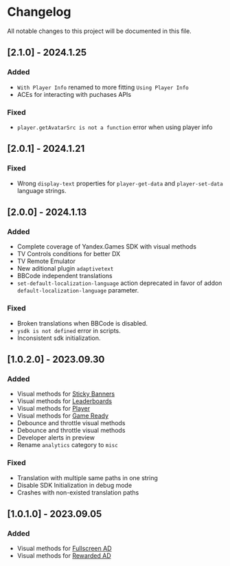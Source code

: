 # Changelog

All notable changes to this project will be documented in this file.

## [2.1.0] - 2024.1.25

### Added

- `With Player Info` renamed to more fitting `Using Player Info`
- ACEs for interacting with puchases APIs

### Fixed

- `player.getAvatarSrc is not a function` error when using player info

## [2.0.1] - 2024.1.21

### Fixed

- Wrong `display-text` properties for `player-get-data` and `player-set-data` language strings.

## [2.0.0] - 2024.1.13

### Added

- Complete coverage of Yandex.Games SDK with visual methods
- TV Controls conditions for better DX
- TV Remote Emulator
- New aditional plugin `adaptivetext`
- BBCode independent translations
- `set-default-localization-language` action deprecated in favor of addon `default-localization-language`
  parameter.

### Fixed

- Broken translations when BBCode is disabled.
- `ysdk is not defined` error in scripts.
- Inconsistent sdk initialization.

## [1.0.2.0] - 2023.09.30

### Added

- Visual methods for [Sticky Banners](https://yandex.ru/dev/games/doc/ru/sdk/sdk-adv#sticky-banner)
- Visual methods for [Leaderboards](https://yandex.ru/dev/games/doc/ru/sdk/sdk-leaderboard)
- Visual methods for [Player](https://yandex.ru/dev/games/doc/ru/sdk/sdk-player)
- Visual methods for [Game Ready](https://yandex.ru/dev/games/doc/ru/sdk/sdk-gameready)
- Debounce and throttle visual methods
- Debounce and throttle visual methods
- Developer alerts in preview
- Rename `analytics` category to `misc`

### Fixed

- Translation with multiple same paths in one string
- Disable SDK Initialization in debug mode
- Crashes with non-existed translation paths

## [1.0.1.0] - 2023.09.05

### Added

- Visual methods for [Fullscreen AD](https://yandex.ru/dev/games/doc/ru/sdk/sdk-adv#full-screen-block)
- Visual methods for [Rewarded AD](https://yandex.ru/dev/games/doc/ru/sdk/sdk-adv#rewarded-video)
